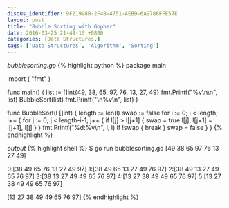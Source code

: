 ```yaml
---
disqus_identifier: 9F21998B-2F4B-4751-AEBD-6A9786FFE57E
layout: post
title: "Bubble Sorting with Gopher"
date: 2016-03-25 21-49-16 +0800
categories: [Data Structures,]
tags: ['Data Structures', 'Algorithm', 'Sorting']
---
```

*bubblesorting.go*
{% highlight python %}
package main

import (
	"fmt"
)

func main() {
	list := []int{49, 38, 65, 97, 76, 13, 27, 49}
	fmt.Printf("%v\n\n", list)
	BubbleSort(list)
	fmt.Printf("\n%v\n", list)
}

func BubbleSort(l []int) {
	length := len(l)
	swap := false
	for i := 0; i < length; i++ {
		for j := 0; j < length-i-1; j++ {
			if l[j] > l[j+1] {
				swap = true
				l[j], l[j+1] = l[j+1], l[j]
			}
		}
		fmt.Printf("%d:%v\n", i, l)
		if !swap {
			break
		}
		swap = false
	}
}
{% endhighlight %}

*output*
{% highlight shell %}
$ go run bubblesorting.go 
[49 38 65 97 76 13 27 49]

0:[38 49 65 76 13 27 49 97]
1:[38 49 65 13 27 49 76 97]
2:[38 49 13 27 49 65 76 97]
3:[38 13 27 49 49 65 76 97]
4:[13 27 38 49 49 65 76 97]
5:[13 27 38 49 49 65 76 97]

[13 27 38 49 49 65 76 97]
{% endhighlight %}
